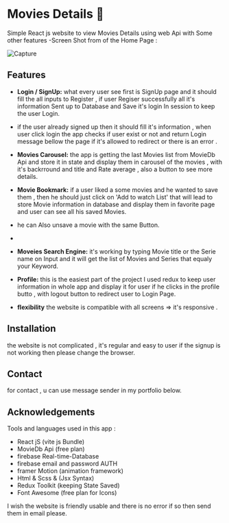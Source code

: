 # Movies Details :movie_camera:

Simple React js website to view Movies Details using web Api with Some other features
-Screen Shot from of the Home Page : 

![Capture](https://user-images.githubusercontent.com/130691762/236085656-db2b674b-9efe-418d-a12d-74bdb0971c6a.PNG)


## Features

- **Login / SignUp:**  what every user see first is SignUp page and it should fill the all inputs to Register  , if user Regiser successfully all it's information Sent up to Database and Save it's login In session to keep the user Login.
- if the user already signed up then it should fill it's information , when user click login the app checks if user exist or not and return Login message bellow the page if it's allowed to redirect or there is an error .



- **Movies Carousel:** the app is getting the last Movies list from MovieDb Api and store it in state and display them in carousel of the movies , with it's backrround and title and Rate average , also a button to see more details.

- **Movie Bookmark:** if a user liked a some movies and he wanted to save them  , then he should just click on 'Add to watch List' that will lead to store Movie information in database and display them in favorite page and user can see all his saved Movies.
- he can Also unsave a movie with the same Button.
- 
- **Moveies Search Engine:** it's working by typing Movie title or the Serie name on Input and it will get the list of Movies and Series that equaly your Keyword.

- **Profile:** this is the easiest part of the project I used redux to keep user information in whole app and display it for user if he clicks in the profile butto , with logout button to redirect user to Login Page.

- **flexibility** the website is compatible with all screens => it's responsive .

## Installation

the website is not complicated , it's regular and easy to user if the signup is not working then please change the browser.

## Contact

for contact , u can use message sender in my portfolio below.

## Acknowledgements

Tools and languages used in this app : 

- React jS (vite js Bundle)
- MovieDb Api (free plan)
- firebase Real-time-Database
- firebase email and password AUTH
- framer Motion (animation framework)
- Html & Scss & (Jsx Syntax)
- Redux Toolkit (keeping State Saved)
- Font Awesome (free plan for Icons)

I wish the website is friendly usable and there is no error if so then send them in email please.
